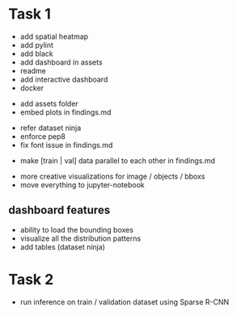 # Task 1 
- add spatial heatmap
- add pylint
- add black
- add dashboard in assets
- readme
- add interactive dashboard
- docker 
+ add assets folder
+ embed plots in findings.md
- refer dataset ninja
- enforce pep8
- fix font issue in findings.md
+ make [train | val] data parallel to each other in findings.md
- more creative visualizations for image / objects / bboxs
- move everything to jupyter-notebook

## dashboard features
- ability to load the bounding boxes
- visualize all the distribution patterns
- add tables (dataset ninja)

# Task 2
- run inference on train / validation dataset using Sparse R-CNN
